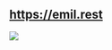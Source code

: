 ## https://emil.rest
![](https://res.cloudinary.com/emilosman/image/upload/v1595326924/github/github_intro.png?raw=true)
